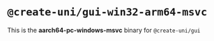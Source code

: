 # `@create-uni/gui-win32-arm64-msvc`

This is the **aarch64-pc-windows-msvc** binary for `@create-uni/gui`
